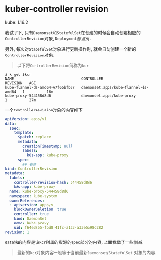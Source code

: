 # kuber-controller revision

kube: 1.16.2

我试了下, 只有`Daemonset`和`StatefulSet`在创建的时候会自动创建相应的`ControllerRevision`对象, `Deployment`都没有.

另外, 每次对`StatefulSet`对象进行更新操作时, 就会自动创建一个新的`ControllerRevision`对象.

> 以下将`ControllerRevision`简称为`kcr`

```log
$ k get $kcr
NAME                               CONTROLLER                             REVISION   AGE
kube-flannel-ds-amd64-67f65bfbc7   daemonset.apps/kube-flannel-ds-amd64   1          16m
kube-proxy-544458d8d6              daemonset.apps/kube-proxy              1          27m
```

一个`ControllerRevision`对象的内容如下

```yaml
apiVersion: apps/v1
data:
  spec:
    template:
      $patch: replace
      metadata:
        creationTimestamp: null
        labels:
          k8s-app: kube-proxy
      spec:
        ## 省略
kind: ControllerRevision
metadata:
  labels:
    controller-revision-hash: 544458d8d6
    k8s-app: kube-proxy
  name: kube-proxy-544458d8d6
  namespace: kube-system
  ownerReferences:
  - apiVersion: apps/v1
    blockOwnerDeletion: true
    controller: true
    kind: DaemonSet
    name: kube-proxy
    uid: f64e3755-fbd8-41fc-a153-a33e5a98c282
revision: 1
```

`data`块的内容是该`kcr`所属的资源的`spec`部分的内容, 上面我做了一些删减.

> 最新的`kcr`对象内容一般等于当前最新`Daemonset`/`StatefulSet` 对象的内容.
